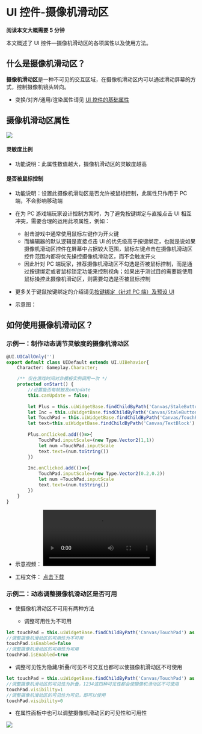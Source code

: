 # UI 控件-摄像机滑动区

**阅读本文大概需要 5 分钟**

本文概述了 UI 控件—摄像机滑动区的各项属性以及使用方法。

## 什么是摄像机滑动区？

**摄像机滑动区**是一种不可见的交互区域，在摄像机滑动区内可以通过滑动屏幕的方式，控制摄像机镜头转向。

- 变换/对齐/通用/渲染属性请见 [UI 控件的基础属性](https://docs.ark.online/UI/UIWidget-BaseProperties.html)

## 摄像机滑动区属性

![](https://wstatic-a1.233leyuan.com/productdocs/static/boxcnKATbfX6YFgTCcmzzVeq2O9.png)

#### 灵敏度比例

- 功能说明：此属性数值越大，摄像机滑动区的灵敏度越高

#### 是否被鼠标控制

- 功能说明：设置此摄像机滑动区是否允许被鼠标控制，此属性只作用于 PC 端，不会影响移动端
- 在为 PC 游戏端玩家设计控制方案时，为了避免按键绑定与直接点击 UI 相互冲突，需要合理的运用此项属性，例如：

  - 射击游戏中通常使用鼠标左键作为开火键
  - 而编辑器的默认逻辑是直接点击 UI 的优先级高于按键绑定，也就是说如果摄像机滑动区控件在屏幕中占据较大范围，鼠标左键点击在摄像机滑动区控件范围内都将优先操控摄像机滑动区，而不会触发开火
  - 因此针对 PC 端玩家，推荐摄像机滑动区不勾选是否被鼠标控制，而是通过按键绑定或者鼠标锁定功能来控制视角；如果出于测试目的需要能使用鼠标操控此摄像机滑动区，则需要勾选是否被鼠标控制
- 更多关于键鼠按键绑定的介绍请见[按键绑定（针对 PC 端）及预设 UI](https://docs.ark.online/UI/KeybindsandPremadeUI.html)
- 示意图：

## 如何使用摄像机滑动区？

### 示例一：制作动态调节灵敏度的摄像机滑动区

```ts
@UI.UICallOnly('')
export default class UIDefault extends UI.UIBehavior{
    Character: Gameplay.Character;

    /** 仅在游戏时间对非模板实例调用一次 */
    protected onStart() { 
        //设置能否每帧触发onUpdate
        this.canUpdate = false;
        
        let Plus = this.uiWidgetBase.findChildByPath('Canvas/StaleButton') as UI.StaleButton
        let Inc = this.uiWidgetBase.findChildByPath('Canvas/StaleButton_1') as UI.StaleButton
        let TouchPad = this.uiWidgetBase.findChildByPath('Canvas/TouchPad') as UI.TouchPad
        let text=this.uiWidgetBase.findChildByPath('Canvas/TextBlock') as UI.TextBlock
    
        Plus.onClicked.add(()=>{ 
            TouchPad.inputScale=(new Type.Vector2(1,1))
            let num =TouchPad.inputScale
            text.text=(num.toString())
        })
    
        Inc.onClicked.add(()=>{ 
            TouchPad.inputScale=(new Type.Vector2(0.2,0.2))
            let num =TouchPad.inputScale
            text.text=(num.toString())
        })  
    }
}
```

- 示意视频：
<video controls src="https://cdn.233xyx.com/1681463233045_362.mp4"></video>

- 工程文件：
[点击下载](https://cdn.233xyx.com/1681463104869_856.7z)

### 示例二：动态调整摄像机滑动区是否可用

- 使摄像机滑动区不可用有两种方法

  - 调整可用性为不可用

```ts
let touchPad = this.uiWidgetBase.findChildByPath('Canvas/TouchPad') as UI.TouchPad
//调整摄像机滑动区的可用性为不可用
touchPad.isEnabled=false
//调整摄像机滑动区的可用性为可用
touchPad.isEnabled=true
```

- 调整可见性为隐藏/折叠/可见不可交互也都可以使摄像机滑动区不可使用

```ts
let touchPad = this.uiWidgetBase.findChildByPath('Canvas/TouchPad') as UI.TouchPad
//调整摄像机滑动区的可见性为折叠，1234这四种可见性都会使摄像机滑动区不可使用
touchPad.visibility=1
//调整摄像机滑动区的可见性为可见，即可以使用
touchPad.visibility=0
```

- 在属性面板中也可以调整摄像机滑动区的可见性和可用性

![](https://wstatic-a1.233leyuan.com/productdocs/static/boxcnL6gjWtqhHNUqe9Atpm12fc.png)

